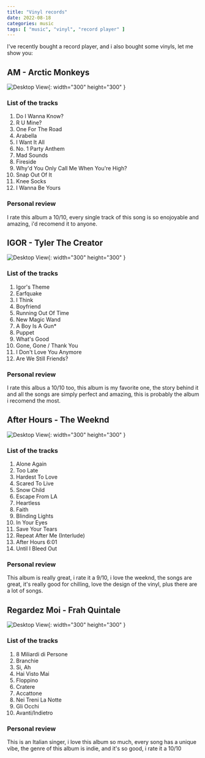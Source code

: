 ```yaml
---
title: "Vinyl records"
date: 2022-08-18
categories: music
tags: [ "music", "vinyl", "record player" ]
---
```


I've recently bought a record player, and i also bought some vinyls, let me show you:

## AM - Arctic Monkeys

![Desktop View](https://i.pinimg.com/564x/00/15/75/00157555fa219d5165b6c8e123c2502f.jpg){: width="300" height="300" }

### List of the tracks
1.  Do I Wanna Know?
2.	R U Mine?
3.	One For The Road
4.	Arabella
5.	I Want It All
6.	No. 1 Party Anthem
7.	Mad Sounds
8.	Fireside
9.	Why'd You Only Call Me When You're High?
10.	Snap Out Of It
11.	Knee Socks
12.	I Wanna Be Yours

### Personal review

I rate this album a 10/10, every single track of this song is so enojoyable and amazing, i'd recomend it to anyone.

## IGOR - Tyler The Creator

![Desktop View](https://i.pinimg.com/564x/24/98/5f/24985f5b0113febb32f10a94f50e91c1.jpg){: width="300" height="300" }

### List of the tracks
1.   Igor's Theme
2.	Earfquake
3.	I Think
4.	Boyfriend
5.	Running Out Of Time
6.	New Magic Wand
7.	A Boy Is A Gun*
8.	Puppet
9.	What's Good
10.	Gone, Gone / Thank You
11.	I Don't Love You Anymore
12.	Are We Still Friends?

### Personal review

I rate this albus a 10/10 too, this album is my favorite one, the story behind it and all the songs are simply perfect and amazing, this is probably the album i recomend the most.

## After Hours - The Weeknd

![Desktop View](https://m.media-amazon.com/images/I/A1tJHOT7TqL._AC_SL1500_.jpg){: width="300" height="300" }

### List of the tracks

1.  Alone Again
2.  Too Late
3.  Hardest To Love
4.  Scared To Live
5.  Snow Child
6.  Escape From LA
7.  Heartless
8.  Faith
9.  Blinding Lights
10. In Your Eyes
11. Save Your Tears
12. Repeat After Me (Interlude)
12. After Hours	6:01
14. Until I Bleed Out

### Personal review

This album is really great, i rate it a 9/10, i love the weeknd, the songs are great, it's really good for chilling, love the design of the vinyl, plus there are a lot of songs.

## Regardez Moi - Frah Quintale

![Desktop View](https://i.pinimg.com/564x/7f/21/5e/7f215e0c48b5564713c6de36dff9df30.jpg){: width="300" height="300" }

### List of the tracks

1.  8 Miliardi di Persone
2.  Branchie
3.  Si, Ah
4.  Hai Visto Mai
5.  Floppino
6.  Cratere
7.  Accattone
8.  Nei Treni La Notte
9.  Gli Occhi
10. Avanti/Indietro

### Personal review

This is an Italian singer, i love this album so much, every song has a unique vibe, the genre of this album is indie, and it's so good, i rate it a 10/10